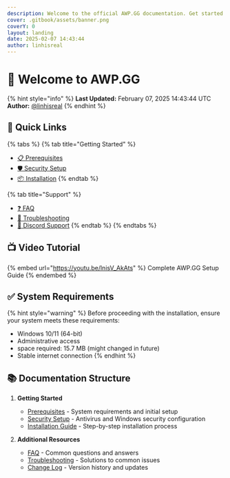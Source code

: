```yaml
---
description: Welcome to the official AWP.GG documentation. Get started with your setup and installation.
cover: .gitbook/assets/banner.png
coverY: 0
layout: landing
date: 2025-02-07 14:43:44
author: linhisreal
---
```


# 🚀 Welcome to AWP.GG

{% hint style="info" %}
**Last Updated:** February 07, 2025 14:43:44 UTC\
**Author:** [@linhisreal](https://github.com/linhisreal)
{% endhint %}

## 🎯 Quick Links

{% tabs %}
{% tab title="Getting Started" %}

* [📋 Prerequisites](docs/getting-started/prerequisites.md)
* [🛡️ Security Setup](docs/getting-started/security-setup.md)
* [📦 Installation](docs/getting-started/installation.md)
{% endtab %}

{% tab title="Support" %}

* [❓ FAQ](docs/additional-resources/faq.md)
* [🔧 Troubleshooting](docs/additional-resources/troubleshooting.md)
* [💬 Discord Support](https://discord.gg/awp)
{% endtab %}
{% endtabs %}

## 📺 Video Tutorial

{% embed url="https://youtu.be/lnisV_AkAts" %}
Complete AWP.GG Setup Guide
{% endembed %}

## ✅ System Requirements

{% hint style="warning" %}
Before proceeding with the installation, ensure your system meets these requirements:

* Windows 10/11 (64-bit)
* Administrative access
* space required: 15.7 MB (might changed in future)
* Stable internet connection
{% endhint %}

## 📚 Documentation Structure

1. **Getting Started**
   * [Prerequisites](docs/getting-started/prerequisites.md) - System requirements and initial setup
   * [Security Setup](docs/getting-started/security-setup.md) - Antivirus and Windows security configuration
   * [Installation Guide](docs/getting-started/installation.md) - Step-by-step installation process

1. **Additional Resources**
   * [FAQ](docs/additional-resources/faq.md) - Common questions and answers
   * [Troubleshooting](docs/additional-resources/troubleshooting.md) - Solutions to common issues
   * [Change Log](docs/additional-resources/changelog.md) - Version history and updates
